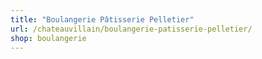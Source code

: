 ```yaml
---
title: "Boulangerie Pâtisserie Pelletier"
url: /chateauvillain/boulangerie-patisserie-pelletier/
shop: boulangerie
---
```

